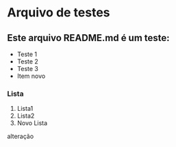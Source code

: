 # Arquivo de testes

## Este arquivo README.md é um teste:

- Teste 1
- Teste 2
- Teste 3
- Item novo

### Lista

1. Lista1
2. Lista2
3. Novo Lista


alteração
